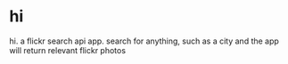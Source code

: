 # hi
hi. a flickr search api app. search for anything, such as a city and the app will return relevant flickr photos
